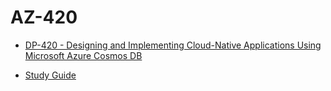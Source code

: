 # AZ-420
- [DP-420 - Designing and Implementing Cloud-Native Applications Using Microsoft Azure Cosmos DB](https://learn.microsoft.com/en-us/certifications/exams/dp-420)

- [Study Guide](https://query.prod.cms.rt.microsoft.com/cms/api/am/binary/RWMvIJ)
